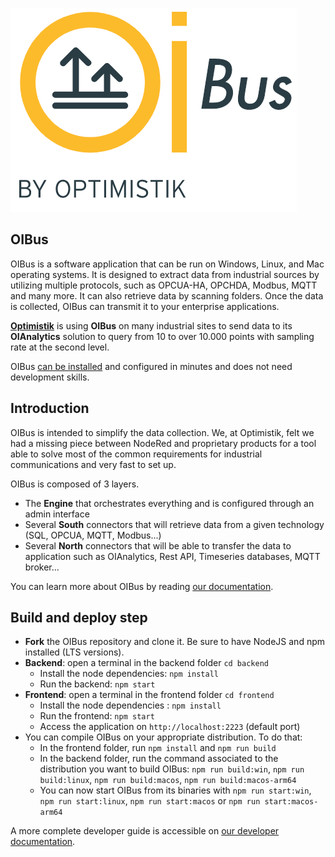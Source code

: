 ![OIBus](frontend/public/oibus.png)

## OIBus
OIBus is a software application that can be run on Windows, Linux, and Mac operating systems. It is designed to extract 
data from industrial sources by utilizing multiple protocols, such as OPCUA-HA, OPCHDA, Modbus, MQTT and many more. 
It can also retrieve data by scanning folders. Once the data is collected, OIBus can transmit it to your enterprise applications.

[**Optimistik**](https://optimistik.io) is using **OIBus** on many industrial sites to send data to its **OIAnalytics** 
solution to query from 10 to over 10.000 points with sampling rate at the second level.

OIBus [can be installed](https://oibus.optimistik.com/docs/guide/installation) and configured in minutes and does not 
need development skills.

## Introduction
OIBus is intended to simplify the data collection. We, at Optimistik, felt we had a missing piece between NodeRed and 
proprietary products for a tool able to solve most of the common requirements for industrial communications and very 
fast to set up.
 
OIBus is composed of 3 layers. 
- The **Engine** that orchestrates everything and is configured through an admin interface
- Several **South** connectors that will retrieve data from a given technology (SQL, OPCUA, MQTT, Modbus...)
- Several **North** connectors that will be able to transfer the data to application such as OIAnalytics, Rest API,
Timeseries databases, MQTT broker... 

You can learn more about OIBus by reading [our documentation](https://oibus.optimistik.com/).

## Build and deploy step
* **Fork** the OIBus repository and clone it. Be sure to have NodeJS and npm installed (LTS versions).
* **Backend**: open a terminal in the backend folder `cd backend`
  * Install the node dependencies: `npm install`
  * Run the backend: `npm start`
* **Frontend**: open a terminal in the frontend folder `cd frontend`
  * Install the node dependencies : `npm install`
  * Run the frontend: `npm start`
  * Access the application on `http://localhost:2223` (default port)
* You can compile OIBus on your appropriate distribution. To do that:
  * In the frontend folder, run `npm install` and `npm run build`
  * In the backend folder, run the command associated to the distribution you want to build OIBus: `npm run build:win`, `npm run build:linux`, `npm run build:macos`, `npm run build:macos-arm64`
  * You can now start OIBus from its binaries with `npm run start:win`, `npm run start:linux`, `npm run start:macos` or `npm run start:macos-arm64`

A more complete developer guide is accessible on [our developer documentation](https://oibus.optimistik.com/docs/developer/).
